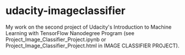 # udacity-imageclassifier
My work on the second project of Udacity's Introduction to Machine Learning with TensorFlow Nanodegree Program (see Project_Image_Classifier_Project.ipynb or Project_Image_Classifier_Project.html in IMAGE CLASSIFIER PROJECT).
